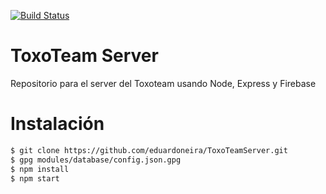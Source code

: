[![Build Status](https://travis-ci.org/eduardoneira/ToxoTeamServer.svg?branch=master)](https://travis-ci.org/eduardoneira/ToxoTeamServer)

# ToxoTeam Server
Repositorio para el server del Toxoteam usando Node, Express y Firebase

# Instalación

```bash
$ git clone https://github.com/eduardoneira/ToxoTeamServer.git
$ gpg modules/database/config.json.gpg
$ npm install
$ npm start
```
